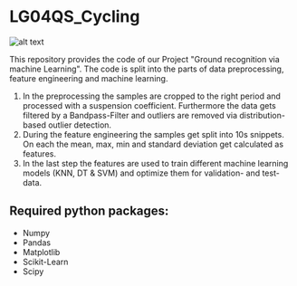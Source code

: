 # LG04QS_Cycling

![alt text](https://img.shields.io/badge/Language-Python-blue)

This repository provides the code of our Project "Ground recognition via machine Learning".
The code is split into the parts of data preprocessing, feature engineering and machine learning.
1. In the preprocessing the samples are cropped to the right period and processed with a suspension coefficient. Furthermore the data gets filtered by a Bandpass-Filter and outliers are removed via distribution-based outlier detection.
2. During the feature engineering the samples get split into 10s snippets. On each the mean, max, min and standard deviation get calculated as features.
3. In the last step the features are used to train different machine learning models (KNN, DT & SVM) and optimize them for validation- and test-data.


## Required python packages:
- Numpy
- Pandas
- Matplotlib
- Scikit-Learn
- Scipy
